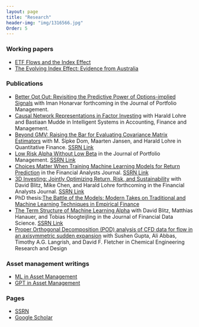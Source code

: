 ```yaml
---
layout: page
title: "Research"
header-img: "img/1316566.jpg"
Order: 5
---
```


### Working papers
* [ETF Flows and the Index Effect](https://papers.ssrn.com/sol3/papers.cfm?abstract_id=4875607)
* [The Evolving Index Effect: Evidence from Australia](https://papers.ssrn.com/sol3/papers.cfm?abstract_id=4779993)

### Publications
* [Better Opt Out: Revisiting the Predictive Power of Options-implied Signals](https://papers.ssrn.com/sol3/papers.cfm?abstract_id=4766424) with Iman Honarvar forthcoming in the Journal of Portfolio Management.
* [Causal Network Representations in Factor Investing](https://onlinelibrary.wiley.com/doi/full/10.1002/isaf.70001) with Harald Lohre and Bastiaan Mudde in Intelligent Systems in Accounting, Finance and Management.
* [Beyond GMV: Raising the Bar for Evaluating Covariance Matrix Estimators](https://www.tandfonline.com/doi/full/10.1080/14697688.2025.2468268) with M. Sipke Dom, Maarten Jansen, and Harald Lohre in Quantitative Finance. [SSRN Link](https://papers.ssrn.com/sol3/papers.cfm?abstract_id=4684926)
* [Low Risk Alpha Without Low Beta](https://www.pm-research.com/content/iijpormgmt/early/2024/12/18/jpm20241657) in the Journal of Portfolio Management. [SSRN Link](https://papers.ssrn.com/sol3/papers.cfm?abstract_id=5005746)
* [Choices Matter When Training Machine Learning Models for Return Prediction](https://www.tandfonline.com/doi/full/10.1080/0015198X.2024.2388024) in the Financial Analysts Journal. [SSRN Link](https://papers.ssrn.com/sol3/papers.cfm?abstract_id=4497739)
* [3D Investing: Jointly Optimizing Return, Risk, and Sustainability](https://www.tandfonline.com/doi/full/10.1080/0015198X.2024.2335142) with David Blitz, Mike Chen, and Harald Lohre forthcoming in the Financial Analysts Journal. [SSRN Link](https://papers.ssrn.com/sol3/papers.cfm?abstract_id=4670534)
* PhD thesis:[The Battle of the Models: Modern Takes on Traditional and Machine Learning Techniques in Empirical Finance](https://opus.lib.uts.edu.au/handle/10453/173605)
* [The Term Structure of Machine Learning Alpha](https://doi.org/10.3905/jfds.2023.1.135) with David Blitz, Matthias Hanauer, and Tobias Hoogteijling in the Journal of Financial Data Science. [SSRN Link](https://papers.ssrn.com/sol3/papers.cfm?abstract_id=4474637)
* [Proper Orthogonal Decomposition (POD) analysis of CFD data for flow in an axisymmetric sudden expansion](https://doi.org/10.1016/j.cherd.2017.05.017)
with Sushen Gupta, Ali Abbas, Timothy A.G. Langrish, and David F. Fletcher in Chemical Engineering Research and Design

### Asset management writings

* [ML in Asset Management](https://www.robeco.com/en-int/insights/2023/03/machine-learning-models-can-spot-interesting-interactions)
* [GPT in Asset Management](https://www.robeco.com/en-int/insights/2023/04/harnessing-gpt-for-smarter-asset-management-prospects-and-perils)


### Pages
* [SSRN](https://papers.ssrn.com/sol3/cf_dev/AbsByAuth.cfm?per_id=2982867)
* [Google Scholar](https://scholar.google.com/citations?user=DOKjT8EAAAAJ&hl=en)
